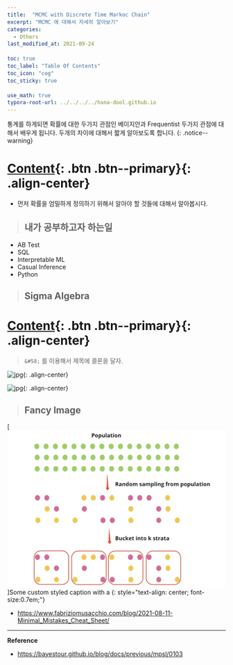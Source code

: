 ```yaml
---
title:  "MCMC with Discrete Time Markoc Chain"
excerpt: "MCMC 에 대해서 자세히 알아보기"
categories:
  - Others
last_modified_at: 2021-09-24

toc: true
toc_label: "Table Of Contents"
toc_icon: "cog"
toc_sticky: true

use_math: true
typora-root-url: ../../../../hana-dool.github.io
---
```


 통계를 하게되면 확률에 대한 두가지 관점인 베이지안과 Frequentist 두가지 관점에 대해서 배우게 됩니다. 두개의 차이에 대해서 짧게 알아보도록 합니다. 
{: .notice--warning}

# [Content](#link){: .btn .btn--primary}{: .align-center}

- 먼저 확률을 엄밀하게 정의하기 위해서 알아야 할 것들에 대해서 알아봅시다.

> ## 내가 공부하고자 하는일

- AB Test
- SQL 
- Interpretable ML 
- Casual Inference
- Python 

> ## Sigma Algebra

# [Content](#link){: .btn .btn--primary}{: .align-center}

> `&#58;` 를 이용해서 제목에 콜론을 달자.

![jpg](/assets/images/Stat/67_1.jpg){: .align-center}

![jpg](/assets/images/Program/2_1.jpg){: .align-center}

> ## Fancy Image

[![styled-image](/assets/images/Program/77_6.jpg)]Some custom styled caption with a {: style="text-align: center; font-size:0.7em;"}

- https://www.fabriziomusacchio.com/blog/2021-08-11-Minimal_Mistakes_Cheat_Sheet/

---

**Reference**

- <https://bayestour.github.io/blog/docs/previous/mpsl/0103>
